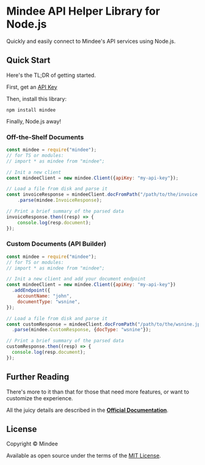 # Mindee API Helper Library for Node.js
Quickly and easily connect to Mindee's API services using Node.js.

## Quick Start
Here's the TL;DR of getting started.

First, get an [API Key](https://developers.mindee.com/docs/create-api-key)

Then, install this library:
```shell
npm install mindee
```

Finally, Node.js away!

### Off-the-Shelf Documents

```js
const mindee = require("mindee");
// for TS or modules:
// import * as mindee from "mindee";

// Init a new client
const mindeeClient = new mindee.Client({apiKey: "my-api-key"});

// Load a file from disk and parse it
const invoiceResponse = mindeeClient.docFromPath("/path/to/the/invoice.pdf")
    .parse(mindee.InvoiceResponse);

// Print a brief summary of the parsed data
invoiceResponse.then((resp) => {
    console.log(resp.document);
});
```

### Custom Documents (API Builder)

```js
const mindee = require("mindee");
// for TS or modules:
// import * as mindee from "mindee";

// Init a new client and add your document endpoint
const mindeeClient = new mindee.Client({apiKey: "my-api-key"})
  .addEndpoint({
    accountName: "john",
    documentType: "wsnine",
});

// Load a file from disk and parse it
const customResponse = mindeeClient.docFromPath("/path/to/the/wsnine.jpg")
  .parse(mindee.CustomResponse, {docType: "wsnine"});

// Print a brief summary of the parsed data
customResponse.then((resp) => {
  console.log(resp.document);
});
```

## Further Reading
There's more to it than that for those that need more features, or want to
customize the experience.

All the juicy details are described in the
**[Official Documentation](https://developers.mindee.com/docs/nodejs-sdk)**.

## License
Copyright © Mindee

Available as open source under the terms of the [MIT License](https://opensource.org/licenses/MIT).
